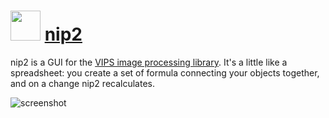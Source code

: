 ﻿# <img src="https://cdn.jsdelivr.net/gh/chtof/chocolatey-packages/automatic/nip2/nip2.png" width="48" height="48"/> [nip2](https://chocolatey.org/packages/nip2)

nip2 is a GUI for the [VIPS image processing library](https://libvips.github.io/libvips). It's a little like a spreadsheet: you create a set of formula connecting your objects together, and on a change nip2 recalculates.

![screenshot](https://cdn.jsdelivr.net/gh/chtof/chocolatey-packages/automatic/nip2/screenshot.png)